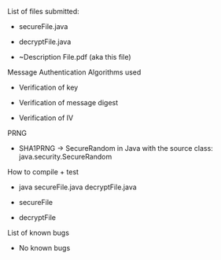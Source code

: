 List of files submitted:

-	secureFile.java

-	decryptFile.java

-	~Description File.pdf (aka this file)


Message Authentication Algorithms used

-	Verification of key

-	Verification of message digest

-	Verification of IV


PRNG

-	SHA1PRNG -> SecureRandom in Java with the source class: java.security.SecureRandom


How to compile + test

-	java secureFile.java decryptFile.java

-	secureFile <nameOfInputFile> <nameOfOutputFile> <key>

-	decryptFile <nameOfInputFile> <nameOfOutputFile> <key>


List of known bugs

-	No known bugs
